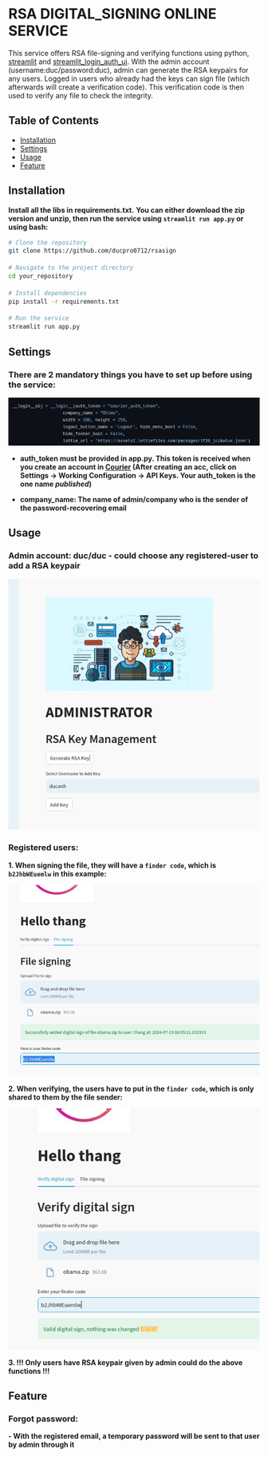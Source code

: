 # RSA DIGITAL_SIGNING ONLINE SERVICE

This service offers RSA file-signing and verifying functions using python, [streamlit](https://docs.streamlit.io/get-started/installation) and [streamlit_login_auth_ui](https://github.com/GauriSP10/streamlit_login_auth_ui).
With the admin account (username:duc/password:duc), admin can generate the RSA keypairs for any users.
Logged in users who already had the keys can sign file (which afterwards will create a verification code). This verification code is then used to verify
any file to check the integrity.

## Table of Contents

- [Installation](#installation)
- [Settings](#Settings)
- [Usage](#usage)
- [Feature](#Feature)


## Installation

**Install all the libs in requirements.txt.**
**You can either download the zip version and unzip, then run the service using `streamlit run app.py` or using bash:**

```bash
# Clone the repository
git clone https://github.com/ducpro0712/rsasign

# Navigate to the project directory
cd your_repository

# Install dependencies
pip install -r requirements.txt

# Run the service
streamlit run app.py
```
## Settings

### There are 2 mandatory things you have to set up before using the service:

![alt text](./assets/image3.png)

- **auth_token must be provided in app.py. This token is received when you create an account in [Courier](https://www.courier.com/email-api/) (After creating an acc, click on Settings -> Working Configuration -> API Keys. Your auth_token is the one name *published*)**

- **company_name: The name of admin/company who is the sender of the password-recovering email**


## Usage

### Admin account: duc/duc - could choose any registered-user to add a RSA keypair

![alt text](./assets/image.png)

### Registered users:

**1.  When signing the file, they will have a `finder code`, which is `b2JhbWEuemlw` in this example:**

![alt text](./assets/image1.png)

**2.  When verifying, the users have to put in the `finder code`, which is only shared to them by the file sender:**

![alt text](./assets/image2.png)

**3. !!! Only users have RSA keypair given by admin could do the above functions !!!**


## Feature
### Forgot password:
**- With the registered email, a temporary password will be sent to that user by admin through it**


